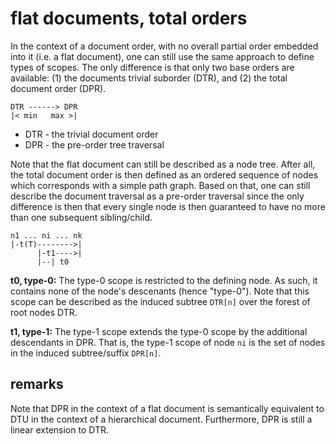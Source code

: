 
<!-- ======================================================================= -->
# flat documents, total orders

In the context of a document order, with no overall partial order embedded into
it (i.e. a flat document), one can still use the same approach to define types
of scopes. The only difference is that only two base orders are available: (1)
the documents trivial suborder (DTR), and (2) the total document order (DPR).

```
DTR ------> DPR
|< min   max >|
```

* DTR - the trivial document order
* DPR - the pre-order tree traversal

Note that the flat document can still be described as a node tree. After all,
the total document order is then defined as an ordered sequence of nodes which
corresponds with a simple path graph. Based on that, one can still describe
the document traversal as a pre-order traversal since the only difference is
then that every single node is then guaranteed to have no more than one
subsequent sibling/child.

```
n1 ... ni ... nk
|-t(T)-------->|
      |-t1---->|
      |--| t0
```

**t0, type-0:** The type-0 scope is restricted to the defining node. As such,
it contains none of the node's descenants (hence "type-0"). Note that this
scope can be described as the induced subtree `DTR[n]` over the forest of
root nodes DTR.

**t1, type-1:** The type-1 scope extends the type-0 scope by the additional
descendants in DPR. That is, the type-1 scope of node `ni` is the set of
nodes in the induced subtree/suffix `DPR[n]`.

<!-- ======================================================================= -->
## remarks

Note that DPR in the context of a flat document is semantically equivalent
to DTU in the context of a hierarchical document. Furthermore, DPR is still
a linear extension to DTR.
